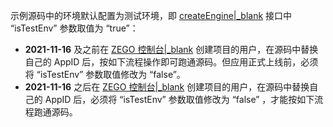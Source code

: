 <div class = 'mk-warning'>

示例源码中的环境默认配置为测试环境，即 [createEngine\|_blank](@createEngine) 接口中 “isTestEnv” 参数取值为 “true”：

- **2021-11-16** 及之前在 [ZEGO 控制台\|_blank](https://console.zego.im) 创建项目的用户，在源码中替换自己的 AppID 后，按如下流程操作即可跑通源码。但应用正式上线前，必须将 “isTestEnv” 参数取值修改为 “false”。
- **2021-11-16** 之后在 [ZEGO 控制台\|_blank](https://console.zego.im) 创建项目的用户，在源码中替换自己的 AppID 后，必须将 “isTestEnv” 参数取值修改为 “false” ，才能按如下流程跑通源码。

</div>













